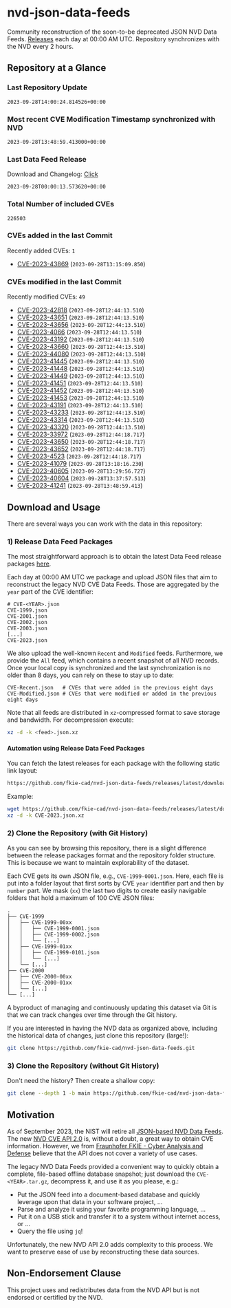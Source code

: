 # nvd-json-data-feeds

Community reconstruction of the soon-to-be deprecated JSON NVD Data Feeds. 
[Releases](https://github.com/fkie-cad/nvd-json-data-feeds/releases/latest) each day at 00:00 AM UTC.
Repository synchronizes with the NVD every 2 hours.

## Repository at a Glance

### Last Repository Update

```plain
2023-09-28T14:00:24.814526+00:00
```

### Most recent CVE Modification Timestamp synchronized with NVD

```plain
2023-09-28T13:48:59.413000+00:00
```

### Last Data Feed Release

Download and Changelog: [Click](https://github.com/fkie-cad/nvd-json-data-feeds/releases/latest)

```plain
2023-09-28T00:00:13.573620+00:00
```

### Total Number of included CVEs

```plain
226503
```

### CVEs added in the last Commit

Recently added CVEs: `1`

* [CVE-2023-43869](CVE-2023/CVE-2023-438xx/CVE-2023-43869.json) (`2023-09-28T13:15:09.850`)


### CVEs modified in the last Commit

Recently modified CVEs: `49`

* [CVE-2023-42818](CVE-2023/CVE-2023-428xx/CVE-2023-42818.json) (`2023-09-28T12:44:13.510`)
* [CVE-2023-43651](CVE-2023/CVE-2023-436xx/CVE-2023-43651.json) (`2023-09-28T12:44:13.510`)
* [CVE-2023-43656](CVE-2023/CVE-2023-436xx/CVE-2023-43656.json) (`2023-09-28T12:44:13.510`)
* [CVE-2023-4066](CVE-2023/CVE-2023-40xx/CVE-2023-4066.json) (`2023-09-28T12:44:13.510`)
* [CVE-2023-43192](CVE-2023/CVE-2023-431xx/CVE-2023-43192.json) (`2023-09-28T12:44:13.510`)
* [CVE-2023-43660](CVE-2023/CVE-2023-436xx/CVE-2023-43660.json) (`2023-09-28T12:44:13.510`)
* [CVE-2023-44080](CVE-2023/CVE-2023-440xx/CVE-2023-44080.json) (`2023-09-28T12:44:13.510`)
* [CVE-2023-41445](CVE-2023/CVE-2023-414xx/CVE-2023-41445.json) (`2023-09-28T12:44:13.510`)
* [CVE-2023-41448](CVE-2023/CVE-2023-414xx/CVE-2023-41448.json) (`2023-09-28T12:44:13.510`)
* [CVE-2023-41449](CVE-2023/CVE-2023-414xx/CVE-2023-41449.json) (`2023-09-28T12:44:13.510`)
* [CVE-2023-41451](CVE-2023/CVE-2023-414xx/CVE-2023-41451.json) (`2023-09-28T12:44:13.510`)
* [CVE-2023-41452](CVE-2023/CVE-2023-414xx/CVE-2023-41452.json) (`2023-09-28T12:44:13.510`)
* [CVE-2023-41453](CVE-2023/CVE-2023-414xx/CVE-2023-41453.json) (`2023-09-28T12:44:13.510`)
* [CVE-2023-43191](CVE-2023/CVE-2023-431xx/CVE-2023-43191.json) (`2023-09-28T12:44:13.510`)
* [CVE-2023-43233](CVE-2023/CVE-2023-432xx/CVE-2023-43233.json) (`2023-09-28T12:44:13.510`)
* [CVE-2023-43314](CVE-2023/CVE-2023-433xx/CVE-2023-43314.json) (`2023-09-28T12:44:13.510`)
* [CVE-2023-43320](CVE-2023/CVE-2023-433xx/CVE-2023-43320.json) (`2023-09-28T12:44:13.510`)
* [CVE-2023-33972](CVE-2023/CVE-2023-339xx/CVE-2023-33972.json) (`2023-09-28T12:44:18.717`)
* [CVE-2023-43650](CVE-2023/CVE-2023-436xx/CVE-2023-43650.json) (`2023-09-28T12:44:18.717`)
* [CVE-2023-43652](CVE-2023/CVE-2023-436xx/CVE-2023-43652.json) (`2023-09-28T12:44:18.717`)
* [CVE-2023-4523](CVE-2023/CVE-2023-45xx/CVE-2023-4523.json) (`2023-09-28T12:44:18.717`)
* [CVE-2023-41079](CVE-2023/CVE-2023-410xx/CVE-2023-41079.json) (`2023-09-28T13:18:16.230`)
* [CVE-2023-40605](CVE-2023/CVE-2023-406xx/CVE-2023-40605.json) (`2023-09-28T13:29:56.727`)
* [CVE-2023-40604](CVE-2023/CVE-2023-406xx/CVE-2023-40604.json) (`2023-09-28T13:37:57.513`)
* [CVE-2023-41241](CVE-2023/CVE-2023-412xx/CVE-2023-41241.json) (`2023-09-28T13:48:59.413`)


## Download and Usage

There are several ways you can work with the data in this repository:

### 1) Release Data Feed Packages

The most straightforward approach is to obtain the latest Data Feed release packages [here](https://github.com/fkie-cad/nvd-json-data-feeds/releases/latest).

Each day at 00:00 AM UTC we package and upload JSON files that aim to reconstruct the legacy NVD CVE Data Feeds.
Those are aggregated by the `year` part of the CVE identifier:

```
# CVE-<YEAR>.json
CVE-1999.json
CVE-2001.json
CVE-2002.json
CVE-2003.json
[...]
CVE-2023.json
```

We also upload the well-known `Recent` and `Modified` feeds.
Furthermore, we provide the `All` feed, which contains a recent snapshot of all NVD records.
Once your local copy is synchronized and the last synchronization is no older than 8 days, you can rely on these to stay up to date:

```plain
CVE-Recent.json   # CVEs that were added in the previous eight days
CVE-Modified.json # CVEs that were modified or added in the previous eight days
```

Note that all feeds are distributed in `xz`-compressed format to save storage and bandwidth.
For decompression execute:

```sh
xz -d -k <feed>.json.xz
```


#### Automation using Release Data Feed Packages

You can fetch the latest releases for each package with the following static link layout:

```sh
https://github.com/fkie-cad/nvd-json-data-feeds/releases/latest/download/CVE-<YEAR>.json.xz
```

Example:

```sh
wget https://github.com/fkie-cad/nvd-json-data-feeds/releases/latest/download/CVE-2023.json.xz
xz -d -k CVE-2023.json.xz
```

### 2) Clone the Repository (with Git History)

As you can see by browsing this repository, there is a slight difference between the release packages format and the repository folder structure.
This is because we want to maintain explorability of the dataset.

Each CVE gets its own JSON file, e.g., `CVE-1999-0001.json`.
Here, each file is put into a folder layout that first sorts by CVE `year` identifier part and then by `number` part.
We mask (`xx`) the last two digits to create easily navigable folders that hold a maximum of 100 CVE JSON files:

```plain
.
├── CVE-1999
│   ├── CVE-1999-00xx
│   │   ├── CVE-1999-0001.json
│   │   ├── CVE-1999-0002.json
│   │   └── [...]
│   ├── CVE-1999-01xx
│   │   ├── CVE-1999-0101.json
│   │   └── [...]
│   └── [...]
├── CVE-2000
│   ├── CVE-2000-00xx
│   ├── CVE-2000-01xx
│   └── [...]
└── [...]
```

A byproduct of managing and continuously updating this dataset via Git is that we can track changes over time through the Git history.

If you are interested in having the NVD data as organized above, including the historical data of changes, just clone this repository (large!):

```sh
git clone https://github.com/fkie-cad/nvd-json-data-feeds.git
```

### 3) Clone the Repository (without Git History)

Don't need the history? Then create a shallow copy:

```sh
git clone --depth 1 -b main https://github.com/fkie-cad/nvd-json-data-feeds.git
```

## Motivation

As of September 2023, the NIST will retire all [JSON-based NVD Data Feeds](https://nvd.nist.gov/vuln/data-feeds#divRetirementBanner-1).
The new [NVD CVE API 2.0](https://nvd.nist.gov/developers/vulnerabilities) is, without a doubt, a great way to obtain CVE information.
However, we from [Fraunhofer FKIE - Cyber Analysis and Defense](https://www.fkie.fraunhofer.de/en/departments/cad.html) believe that the API does not cover a variety of use cases.

The legacy NVD Data Feeds provided a convenient way to quickly obtain a complete, file-based offline database snapshot; just download the `CVE-<YEAR>.tar.gz`, decompress it, and use it as you please, e.g.:

* Put the JSON feed into a document-based database and quickly leverage upon that data in your software project, ...
* Parse and analyze it using your favorite programming language, ...
* Put it on a USB stick and transfer it to a system without internet access, or ...
* Query the file using `jq`!

Unfortunately, the new NVD API 2.0 adds complexity to this process.
We want to preserve ease of use by reconstructing these data sources.

## Non-Endorsement Clause

This project uses and redistributes data from the NVD API but is not endorsed or certified by the NVD.